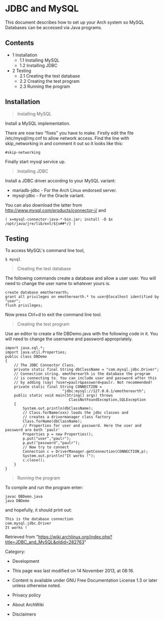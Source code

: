 JDBC and MySQL
==============

This document describes how to set up your Arch system so MySQL
Databases can be accessed via Java programs.

Contents
--------

-   1 Installation
    -   1.1 Installing MySQL
    -   1.2 Installing JDBC
-   2 Testing
    -   2.1 Creating the test database
    -   2.2 Creating the test program
    -   2.3 Running the program

Installation
------------

> Installing MySQL

Install a MySQL implementation.

There are now two "fixes" you have to make. Firstly edit the file
/etc/mysql/my.cnf to allow network access. Find the line with
skip_networking in and comment it out so it looks like this:

    #skip-networking

Finally start mysql service up.

> Installing JDBC

Install a JDBC driver according to your MySQL variant:

-   mariadb-jdbc - For the Arch Linux endorsed server.
-   mysql-jdbc - For the Oracle variant.

You can also download the latter from
http://www.mysql.com/products/connector-j/ and

    ( x=mysql-connector-java-*-bin.jar; install -D $x /opt/java/jre/lib/ext/${x##*/} )

Testing
-------

To access MySQL's command line tool,

    $ mysql

> Creating the test database

The following commands create a database and allow a user user. You will
need to change the user name to whatever yours is.

    create database emotherearth;
    grant all privileges on emotherearth.* to user@localhost identified by "user";
    flush privileges;

Now press Ctrl+d to exit the command line tool.

> Creating the test program

Use an editor to create a file DBDemo.java with the following code in
it. You will need to change the username and password appropriately.

    import java.sql.*;
    import java.util.Properties;
    public class DBDemo
    {
        // The JDBC Connector Class.
        private static final String dbClassName = "com.mysql.jdbc.Driver";
        // Connection string. emotherearth is the database the program
        // is connecting to. You can include user and password after this
        // by adding (say) ?user=paulr&password=paulr. Not recommended!
        private static final String CONNECTION =
                              "jdbc:mysql://127.0.0.1/emotherearth";
        public static void main(String[] args) throws
                                 ClassNotFoundException,SQLException
        {
            System.out.println(dbClassName);
            // Class.forName(xxx) loads the jdbc classes and
            // creates a drivermanager class factory
            Class.forName(dbClassName);
            // Properties for user and password. Here the user and password are both 'paulr'
            Properties p = new Properties();
            p.put("user","paulr");
            p.put("password","paulr");
            // Now try to connect
            Connection c = DriverManager.getConnection(CONNECTION,p);
            System.out.println("It works !");
            c.close();
        }
    }

> Running the program

To compile and run the program enter:

    javac DBDemo.java
    java DBDemo

and hopefully, it should print out:

    This is the database connection
    com.mysql.jdbc.Driver
    It works !

Retrieved from
"https://wiki.archlinux.org/index.php?title=JDBC_and_MySQL&oldid=282763"

Category:

-   Development

-   This page was last modified on 14 November 2013, at 08:16.
-   Content is available under GNU Free Documentation License 1.3 or
    later unless otherwise noted.
-   Privacy policy
-   About ArchWiki
-   Disclaimers
